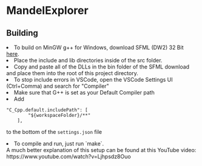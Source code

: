 # MandelExplorer

<h2> Building</h2>
<li> To build on MinGW g++ for Windows, download SFML (DW2) 32 Bit <a href="https://www.sfml-dev.org/files/SFML-2.5.1-windows-gcc-7.3.0-mingw-32-bit.zip">here</a>. <br><li> Place the include and lib directories inside of the src folder. <br>
<li>Copy and paste all of the DLLs in the bin folder of the SFML download and place them into the root of this project directory. <br>
<li>To stop include errors in VSCode, open the VSCode Settings UI (Ctrl+Comma) and search for "Compiler"
<li>Make sure that G++ is set as your Default Compiler path
<li>Add </li>
        
    "C_Cpp.default.includePath": [
            "${workspaceFolder}/**"
        ],

to the bottom of the `settings.json` file
<li>To compile and run, just run `make`.</li>
A much better explanation of this setup can be found at this YouTube video: 
<br>
https://www.youtube.com/watch?v=Ljhpsdz8Ouo
